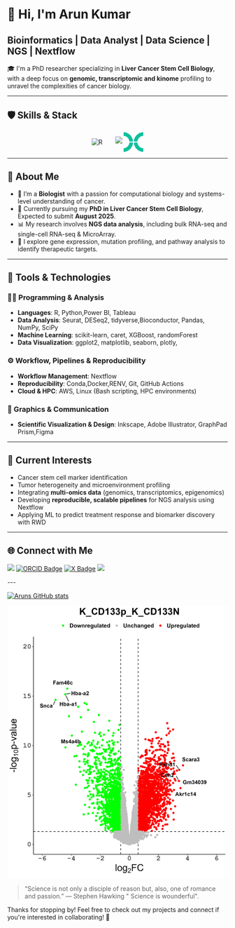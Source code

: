 # 👋 Hi, I'm Arun Kumar

## Bioinformatics | Data Analyst |  Data Science | NGS | Nextflow

🎓 I'm a PhD researcher specializing in **Liver Cancer Stem Cell Biology**, with a deep focus on **genomic, transcriptomic and kinome** profiling to unravel the complexities of cancer biology.

---
## 🛡️ Skills & Stack

<p align="center">
  <!-- R icon -->
  <img src="https://www.r-project.org/logo/Rlogo.png" width="60" alt="R" style="vertical-align: middle; margin-right: 25px;" />

  <!-- SkillIcons set -->
  <img src="https://skillicons.dev/icons?i=python,docker,linux,rust,git,vscode&theme=dark"/>
   
  <!-- Nextflow icon -->
  <img src="https://github.com/arunmhh/arunmhh/raw/main/Image/nextflow-icon.png" width="45" alt="Nextflow" style="vertical-align: middle;" />

 
</p>


---

## 🔬 About Me

- 🧬 I’m a **Biologist** with a passion for computational biology and systems-level understanding of cancer.
- 🧪 Currently pursuing my **PhD in Liver Cancer Stem Cell Biology**, Expected to submit **August 2025**.
- 📊 My research involves **NGS data analysis**, including bulk RNA-seq and single-cell RNA-seq & MicroArray.
- 🧠 I explore gene expression, mutation profiling, and pathway analysis to identify therapeutic targets.

---

## 🧰 Tools & Technologies

### 🧑‍💻 Programming & Analysis
- **Languages**: R, Python,Power BI, Tableau
- **Data Analysis**: Seurat, DESeq2, tidyverse,Bioconductor, Pandas, NumPy, SciPy
- **Machine Learning**: scikit-learn, caret, XGBoost, randomForest
- **Data Visualization**: ggplot2, matplotlib, seaborn, plotly, 

### ⚙️ Workflow, Pipelines & Reproducibility
- **Workflow Management**: Nextflow
- **Reproducibility**:  Conda,Docker,RENV, Git, GitHub Actions
- **Cloud & HPC**: AWS, Linux (Bash scripting, HPC environments)

### 🎨 Graphics & Communication
- **Scientific Visualization & Design**: Inkscape, Adobe Illustrator, GraphPad Prism,Figma

---

## 📘 Current Interests

- Cancer stem cell marker identification  
- Tumor heterogeneity and microenvironment profiling  
- Integrating **multi-omics data** (genomics, transcriptomics, epigenomics)  
- Developing **reproducible, scalable pipelines** for NGS analysis using Nextflow  
- Applying ML to predict treatment response and biomarker discovery with RWD

---
## 🌐 Connect with Me

<p>
  <a href="https://www.linkedin.com/in/arun-kumar-a7896a44/" target="_blank"><img src="https://img.shields.io/badge/-LinkedIn-0077B5?style=for-the-badge&logo=Linkedin&logoColor=white"/></a>
 <a href="https://orcid.org/0000-0001-9336-7810" target="_blank"><img src="https://img.shields.io/badge/ORCID-0000--0001--9336--7810-A6CE39?style=for-the-badge&logo=orcid&logoColor=white" alt="ORCID Badge"/></a>
  <a href="https://x.com/ArunExcelbiotec" target="_blank">  <img src="https://img.shields.io/badge/X-1DA1F2?style=for-the-badge&logo=x&logoColor=white" alt="X Badge"/></a>
  <a href="mailto:kumar.arun@mh-hannover.de"><img src="https://img.shields.io/badge/-Email-D14836?style=for-the-badge&logo=Gmail&logoColor=white"/></a>
  
</p>
---

[![Aruns GitHub stats](https://github-readme-stats.vercel.app/api?username=arunmhh&show_icons=true&theme=radical)](https://github.com/arunmhh/github-readme-stats)

![K_CD133p_K_CD133N](https://github.com/arunmhh/arunmhh/raw/main/Image/K_CD133p_K_CD133N.png)

> “Science is not only a disciple of reason but, also, one of romance and passion.” — Stephen Hawking
> " Science is wounderful".

Thanks for stopping by! Feel free to check out my projects and connect if you're interested in collaborating! 🌱

